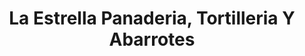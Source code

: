 ---
title: "La Estrella Panaderia, Tortilleria Y Abarrotes"
url: /phoenix/la-estrella-panaderia-tortilleria-y-abarrotes/
shop: bakery
---
